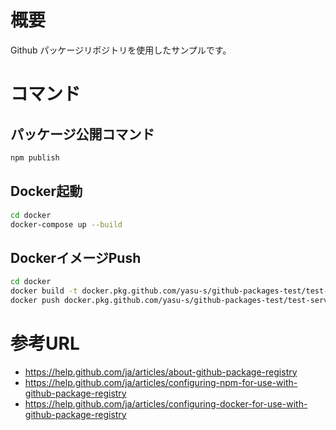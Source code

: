 # 概要

Github パッケージリポジトリを使用したサンプルです。  


# コマンド

## パッケージ公開コマンド

```bash
npm publish
```

## Docker起動

```bash
cd docker
docker-compose up --build
```

## DockerイメージPush

```bash
cd docker
docker build -t docker.pkg.github.com/yasu-s/github-packages-test/test-server:1.0.0 .
docker push docker.pkg.github.com/yasu-s/github-packages-test/test-server:1.0.0
```

# 参考URL

* https://help.github.com/ja/articles/about-github-package-registry
* https://help.github.com/ja/articles/configuring-npm-for-use-with-github-package-registry
* https://help.github.com/ja/articles/configuring-docker-for-use-with-github-package-registry
